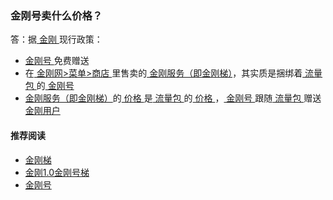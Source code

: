 ### 金刚号卖什么价格？
答：据[ 金刚 ](https://github.com/a2zitpro/web/blob/master/a2zitpro.md)现行政策：
- [ 金刚号 ](https://github.com/a2zitpro/web/blob/master/kkid.md)免费赠送
- 在[ 金刚网>菜单>商店 ](https://atozitpro.net/zh/shop/)里售卖的[ 金刚服务（即金刚梯）](https://github.com/a2zitpro/web/blob/master/kkservices.md)，其实质是捆绑着[ 流量包 ](https://github.com/a2zitpro/web/blob/master/kkdatatrafficpackage.md)的[ 金刚号 ](https://github.com/a2zitpro/web/blob/master/kkid.md)
- [ 金刚服务（即金刚梯）](https://github.com/a2zitpro/web/blob/master/kkservices.md)的[ 价格 ](https://github.com/a2zitpro/web/blob/master/list_kkprice.md)是[ 流量包 ](https://github.com/a2zitpro/web/blob/master/kkdatatrafficpackage.md)的[ 价格 ](https://github.com/a2zitpro/web/blob/master/list_kkprice.md)，[ 金刚号 ](https://github.com/a2zitpro/web/blob/master/kkid.md)跟随[ 流量包 ](https://github.com/a2zitpro/web/blob/master/kkdatatrafficpackage.md)赠送[ 金刚用户 ](https://github.com/a2zitpro/web/blob/master/kkuser.md)

#### 推荐阅读

- [金刚梯](https://github.com/a2zitpro/web/blob/master/dlb.md)
- [金刚1.0金刚号梯](https://github.com/a2zitpro/web/blob/master/list_helpkkvpn1.0.md)
- [金刚号](https://github.com/a2zitpro/web/blob/master/list_kkid.md)

